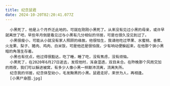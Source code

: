 ```yaml
---
title: 纪念鼠君
date: 2024-10-20T02:20:41.077Z
---
```


      小黑死了，他是上个月乔迁此地的。可就在刚刚小黑死了。从来没有见过小黑的母亲，或许早就离世了吧，早些年月倒是看见过与小黑有几分相似的邻居，可是也很久没见到过了。
      小黑很瘦小，可能从小就没有家人照顾的缘故。他很怕生，我请他吃过苹果、水蜜桃、香蕉、火龙果、梨子、猪肉、鸡肉、白米饭，可是他还是很怕我，少有响动便躲起来，在他那个狭小黑暗的角落生存着。
      小黑也有优点，他过得很豁达，吃了睡，睡了吃，没有焦虑，没有烦恼。
      小黑死了，在2020年6月27日逝去，发现他时，浑身湿透，双目未合。在昨晚那个风雨交加的雨夜，我们可以躲进被窝，有多少人像小黑一样颠沛流离，流离失所。
      纪念我的邻居，纪念体型幼小，毛发黝黑的小黑。鼠君走好，来世为人，再相逢。
      [小黑尸身图.jpg]
